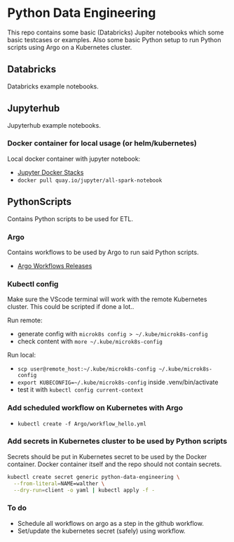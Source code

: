 # Python Data Engineering  

This repo contains some basic (Databricks) Jupiter notebooks which some basic testcases or examples. Also some basic Python setup to run Python scripts using Argo on a Kubernetes cluster.  

## Databricks  

Databricks example notebooks.  

## Jupyterhub  

Jupyterhub example notebooks.  

### Docker container for local usage (or helm/kubernetes)

Local docker container with jupyter notebook:

- [Jupyter Docker Stacks](https://jupyter-docker-stacks.readthedocs.io/en/latest/using/selecting.html)
- ```docker pull quay.io/jupyter/all-spark-notebook```

## PythonScripts

Contains Python scripts to be used for ETL.

### Argo

Contains workflows to be used by Argo to run said Python scripts. 

- [Argo Workflows Releases](https://github.com/argoproj/argo-workflows/releases/)

### Kubectl config

Make sure the VScode terminal will work with the remote Kubernetes cluster. This could be scripted if done a lot..  

Run remote:
- generate config with ```microk8s config > ~/.kube/microk8s-config``` 
- check content with ```more ~/.kube/microk8s-config```

Run local:
- ```scp user@remote_host:~/.kube/microk8s-config ~/.kube/microk8s-config```
- ```export KUBECONFIG=~/.kube/microk8s-config``` inside .venv/bin/activate
- test it with ```kubectl config current-context```

### Add scheduled workflow on Kubernetes with Argo

- ```kubectl create -f Argo/workflow_hello.yml```

### Add secrets in Kubernetes cluster to be used by Python scripts

Secrets should be put in Kubernetes secret to be used by the Docker container. Docker container itself and the repo should not contain secrets.  

```bash
kubectl create secret generic python-data-engineering \
  --from-literal=NAME=walther \
  --dry-run=client -o yaml | kubectl apply -f -
```

### To do

- Schedule all workflows on argo as a step in the github workflow.  
- Set/update the kubernetes secret (safely) using workflow.  
